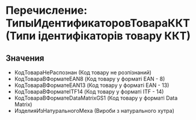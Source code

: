 ﻿# Перечисление: ТипыИдентификаторовТовараККТ (Типи ідентифікаторів товару ККТ)

## Значения

- КодТовараНеРаспознан (Код товару не розпізнаний)
- КодТовараВФорматеEAN8 (Код товару у форматі EAN - 8)
- КодТовараВФорматеEAN13 (Код товару у форматі EAN - 13)
- КодТовараВФорматеITF14 (Код товару у форматі ITF - 14)
- КодТовараВФорматеDataMatrixGS1 (Код товару у форматі Data Matrix)
- ИзделияИзНатуральногоМеха (Вироби з натурального хутра)

